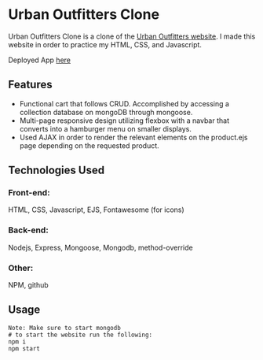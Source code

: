 # Urban Outfitters Clone

Urban Outfitters Clone is a clone of the [Urban Outfitters website](https://www.urbanoutfitters.com/). I made this website in order to practice my HTML, CSS, and Javascript.

Deployed App [here](https://uo-website-clone.herokuapp.com/)

## Features
* Functional cart that follows CRUD. Accomplished by accessing a collection database on mongoDB through mongoose.
* Multi-page responsive design utilizing flexbox with a navbar that converts into a hamburger menu on smaller displays.
* Used AJAX in order to render the relevant elements on the product.ejs page depending on the requested product.

## Technologies Used

### Front-end:
HTML, CSS, Javascript, EJS, Fontawesome (for icons)

### Back-end:
Nodejs, Express, Mongoose, Mongodb, method-override

### Other:
NPM, github 

## Usage

```node
Note: Make sure to start mongodb
# to start the website run the following:
npm i
npm start
